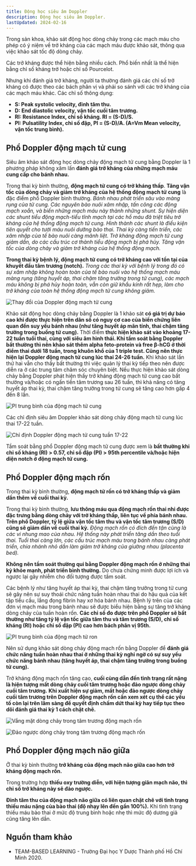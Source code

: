 ```yaml
---
title: Động học siêu âm Doppler
description: Động học siêu âm Doppler.
lastUpdated: 2024-02-16
---
```


Trong sản khoa, khảo sát động học dòng chảy trong các mạch máu cho phép có ý niệm về trở kháng của các mạch máu được khảo sát, thông qua việc khảo sát tốc độ dòng chảy.

Các trở kháng được thể hiện bằng nhiều cách. Phổ biến nhất là thể hiện bằng chỉ số kháng trở hoặc chỉ số Pourcelot.

Nhưng khi đánh giá trở kháng, người ta thường đánh giá các chỉ số trở kháng có được theo các bách phân vị và phải so sánh với các trở kháng của các mạch máu khác. Các chỉ số thông dụng:

- **S: Peak systolic velocity, đỉnh tâm thu.**
- **D: End diastolic velocity, vận tốc cuối tâm trương.**
- **RI: Resistance Index, chỉ số kháng. RI = (S-D)/S.**
- **PI: Pulsatility Index, chỉ số đập, PI = (S-D)/A. (A=Vm Mean velocity, vận tốc trung bình).**

## Phổ Doppler động mạch tử cung

Siêu âm khảo sát động học dòng chảy động mạch tử cung bằng Doppler là 1 phương pháp không xâm lấn **đánh giá trở kháng của những mạch máu cung cấp cho bánh nhau.**

Trong thai kỳ bình thường, **động mạch tử cung có trở kháng thấp**. **Tăng vận tốc của dòng chảy và giảm trở kháng của hệ thống động mạch tử cung** là đặc điểm phổ Doppler bình thường. _Bánh nhau phát triển sâu vào màng rụng của tử cung. Các nguyên bào nuôi xâm nhập, tấn công các động mạch xoắn, và biến những mạch máu này thành những shunt. Sự hiện diện các shunt tiểu động mạch-tiểu tĩnh mạch tại các hồ máu đã triệt tiêu trở kháng của hệ thống động mạch tử cung. Hình thành các shunt là điều kiện tiên quyết cho tưới máu nuôi dưỡng bào thai. Thai kỳ càng tiến triển, các xâm nhập của tế bào nuôi càng mãnh liệt. Trở kháng động mạch tử cung giảm dần, do các cấu trúc cơ thành tiểu động mạch bị phá hủy. Tăng vận tốc của dòng chảy và giảm trở kháng của hệ thống động mạch._

**Trong thai kỳ bệnh lý, động mạch tử cung có trở kháng cao với tồn tại của khuyết đầu tâm trương (notch).** _Trong các thai kỳ với bệnh lý trong đó có sự xâm nhập không hoàn toàn của tế bào nuôi vào hệ thống mạch máu màng rụng (tăng huyết áp, thai chậm tăng trưởng trong tử cung), các mạch máu không bị phá hủy hoàn toàn, vẫn còn giữ khẩu kính rất hẹp, làm cho trở kháng của toàn hệ thống động mạch tử cung không giảm._

![Thay đổi của Doppler động mạch tử cung](../../../assets/benh-hoc-san-khoa/dong-hoc-sieu-am-doppler/thay-doi-doppler-dong-mach-tu-cung.png)

Khảo sát động học dòng chảy bằng Doppler là 1 khảo sát **có giá trị dự báo cao khi được thực hiện trên dân số có nguy cơ cao của biến chứng liên quan đến suy yếu bánh nhau (như tăng huyết áp mãn tính, thai chậm tăng trưởng trong buồng tử cung).** Thời điểm **thực hiện khảo sát vào khoảng 17-22 tuần tuổi thai, cùng với siêu âm hình thái. Khi tầm soát bằng Doppler bất thường thì nên khảo sát thêm alpha feto-protein và free β-hCG ở thời điểm thai dưới 18 tuần, trong khuôn khổ của 1 triple test. Cũng nên thực hiện lại Doppler động mạch tử cung lúc thai 24-26 tuần.** Khi khảo sát lần thứ hai vẫn cho thấy bất thường thì việc quản lý thai kỳ tiếp theo nên được diễn ra ở các trung tâm chăm sóc chuyên biệt. Nếu thực hiện khảo sát dòng chảy bằng Doppler phát hiện thấy trở kháng động mạch tử cung cao bất thường và/hoặc có ngấn tiền tâm trương sau 26 tuần, thì khả năng có tăng huyết áp thai kỳ, thai chậm tăng trưởng trong tử cung sẽ tăng cao hơn gấp 4 đến 8 lần.

![PI trung bình của động mạch tử cung](../../../assets/benh-hoc-san-khoa/dong-hoc-sieu-am-doppler/pi-trung-binh-cua-dong-mach-tu-cung.png)

Các chỉ định siêu âm Doppler khảo sát dòng chảy động mạch tử cung lúc thai 17-22 tuần.

![Chỉ định Doppler động mạch tử cung tuần 17-22](../../../assets/benh-hoc-san-khoa/dong-hoc-sieu-am-doppler/chi-dinh-doppler-dong-mach-tu-cung-tuan-17-22.png)

Tầm soát bằng phổ Doppler động mạch tử cung được xem là **bất thường khi chỉ số kháng (RI) > 0.57, chỉ số đập (PI) > 95th percentile và/hoặc hiện diện notch ở động mạch tử cung.**

## Phổ Doppler động mạch rốn

Trong thai kỳ bình thường, **động mạch tử rốn có trở kháng thấp và giảm dần thêm về cuối thai kỳ.**

Trong thai kỳ bình thường, **lưu thông máu qua động mạch rốn thai nhi được đặc trưng bằng dòng chảy với trở kháng thấp, liên tục về phía bánh nhau. Trên phổ Doppler, tỷ lệ giữa vận tốc tâm thu và vận tốc tâm trương (S/D) cũng sẽ giảm dần về cuối thai kỳ.** _Động mạch rốn có đích đến tận cùng là các vi nhung mao của nhau. Hệ thống này phát triển tăng dần theo tuổi thai. Tuổi thai càng lớn, các cấu trúc mạch máu trong bánh nhau càng phát triển, chia nhánh nhỏ dần làm giảm trở kháng của giường nhau (placenta bed)._

**Không nên tầm soát thường qui bằng Doppler động mạch rốn ở những thai kỳ khỏe mạnh, phát triển bình thường.** Do chưa chứng minh được lợi ích và ngược lại gây nhiễm cho đối tượng được tầm soát.

Các bệnh lý như tăng huyết áp thai kỳ, thai chậm tăng trưởng trong tử cung sẽ gây nên sự suy thoái chức năng
tuần hoàn nhau thai do hậu quả của kết tập tiểu cầu, lắng đọng fibrin hay xơ hóa bánh nhau. Bệnh lý trên của các đơn vị mạch máu trong bánh nhau sẽ được biểu hiện bằng sự tăng trở kháng dòng chảy của tuần hoàn rốn. **Các chỉ số đo được trên phổ Doppler sẽ bất thường như tăng tỷ lệ vận tốc giữa tâm thu và tâm trương (S/D), chỉ số kháng (RI) hoặc chỉ số đập (PI) cao hơn bách phân vị 95th.**

![PI trung bình của động mạch tử ron](../../../assets/benh-hoc-san-khoa/dong-hoc-sieu-am-doppler/pi-trung-binh-cua-dong-mach-ron.png)

Nên sử dụng khảo sát dòng chảy động mạch rốn bằng Doppler để **đánh giá chức năng tuần hoàn nhau thai ở những thai kỳ nghi ngờ có sự suy yếu chức năng bánh nhau (tăng huyết áp, thai chậm tăng trưởng trong buồng tử cung).**

Trở kháng động mạch rốn tăng cao, **cuối cùng dẫn đến tình trạng rất nặng là hiện tượng mất dòng chảy cuối tâm trương hoặc đảo ngược dòng chảy cuối tâm trương.** **Khi xuất hiện sự giảm, mất hoặc đảo ngược dòng chảy cuối tâm trương trên Doppler động mạch rốn cần xem xét cụ thể các yếu tố còn lại trên lâm sàng để quyết định chấm dứt thai kỳ hay tiếp tục theo dõi đánh giá thai kỳ 1 cách chặt chẽ.**

![Vắng mặt dòng chảy trong tâm trương động mạch rốn](../../../assets/benh-hoc-san-khoa/dong-hoc-sieu-am-doppler/vang-mat-dong-chay-trong-tam-truong-dong-mach-ron.png)

![Đảo ngược dòng chảy trong tâm trương động mạch rốn](../../../assets/benh-hoc-san-khoa/dong-hoc-sieu-am-doppler/dao-nguoc-dong-chay-trong-tam-truong-dong-mach-ron.png)

## Phổ Doppler động mạch não giữa

Ở thai kỳ bình thường **trở kháng của động mạch não giữa cao hơn trở kháng động mạch rốn.**

Trong trường hợp **thiếu oxy trường diễn, với hiện tượng giãn mạch não, thì chỉ số trở kháng này sẽ đảo ngược.**

**Đỉnh tâm thu của động mạch não giữa có liên quan chặt chẽ với tình trạng thiếu máu nặng của bào thai (độ nhạy lên đến gần 100%).** Khi tình trạng thiếu máu bào thai ở mức độ trung bình hoặc nhẹ thì mức độ dương giả cũng tăng lên dần.

## Nguồn tham khảo

- TEAM-BASED LEARNING - Trường Đại học Y Dược Thành phố Hồ Chí Minh 2020.
